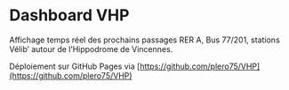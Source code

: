 
# Dashboard VHP

Affichage temps réel des prochains passages RER A, Bus 77/201, stations Vélib’ autour de l’Hippodrome de Vincennes.

Déploiement sur GitHub Pages via [https://github.com/plero75/VHP](https://github.com/plero75/VHP)
